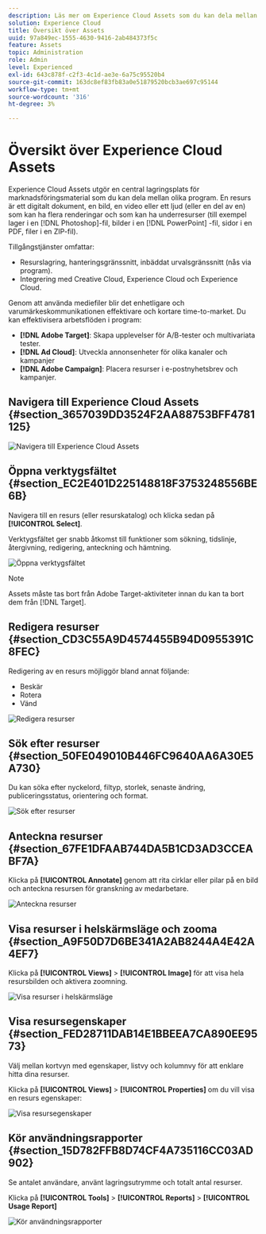 ```yaml
---
description: Läs mer om Experience Cloud Assets som du kan dela mellan program.
solution: Experience Cloud
title: Översikt över Assets
uuid: 97a849ec-1555-4630-9416-2ab484373f5c
feature: Assets
topic: Administration
role: Admin
level: Experienced
exl-id: 643c878f-c2f3-4c1d-ae3e-6a75c95520b4
source-git-commit: 163dc8ef83fb83a0e51879520bcb3ae697c95144
workflow-type: tm+mt
source-wordcount: '316'
ht-degree: 3%

---
```


# Översikt över Experience Cloud Assets

Experience Cloud Assets utgör en central lagringsplats för marknadsföringsmaterial som du kan dela mellan olika program. En resurs är ett digitalt dokument, en bild, en video eller ett ljud (eller en del av en) som kan ha flera renderingar och som kan ha underresurser (till exempel lager i en [!DNL Photoshop]-fil, bilder i en [!DNL PowerPoint] -fil, sidor i en PDF, filer i en ZIP-fil).

Tillgångstjänster omfattar:

* Resurslagring, hanteringsgränssnitt, inbäddat urvalsgränssnitt (nås via program).
* Integrering med Creative Cloud, Experience Cloud och Experience Cloud.

Genom att använda mediefiler blir det enhetligare och varumärkeskommunikationen effektivare och kortare time-to-market. Du kan effektivisera arbetsflöden i program:

* **[!DNL Adobe Target]**: Skapa upplevelser för A/B-tester och multivariata tester.
* **[!DNL Ad Cloud]**: Utveckla annonsenheter för olika kanaler och kampanjer
* **[!DNL Adobe Campaign]**: Placera resurser i e-postnyhetsbrev och kampanjer.


## Navigera till Experience Cloud Assets {#section_3657039DD3524F2AA88753BFF4781125}

![Navigera till Experience Cloud Assets](../../assets/asset-nav.png)

## Öppna verktygsfältet {#section_EC2E401D225148818F3753248556BE6B}

Navigera till en resurs (eller resurskatalog) och klicka sedan på **[!UICONTROL Select]**.

Verktygsfältet ger snabb åtkomst till funktioner som sökning, tidslinje, återgivning, redigering, anteckning och hämtning.

![Öppna verktygsfältet](../../assets/asset-tools.png)

>[!NOTE]
>
>Assets måste tas bort från Adobe Target-aktiviteter innan du kan ta bort dem från [!DNL Target].

## Redigera resurser {#section_CD3C55A9D4574455B94D0955391C8FEC}

Redigering av en resurs möjliggör bland annat följande:

* Beskär
* Rotera
* Vänd

![Redigera resurser](../../assets/asset-edit.png)

## Sök efter resurser {#section_50FE049010B446FC9640AA6A30E5A730}

Du kan söka efter nyckelord, filtyp, storlek, senaste ändring, publiceringsstatus, orientering och format.

![Sök efter resurser](../../assets/asset-search.png)

## Anteckna resurser {#section_67FE1DFAAB744DA5B1CD3AD3CCEABF7A}

Klicka på **[!UICONTROL Annotate]** genom att rita cirklar eller pilar på en bild och anteckna resursen för granskning av medarbetare.

![Anteckna resurser](../../assets/assets-annotate.png)

## Visa resurser i helskärmsläge och zooma {#section_A9F50D7D6BE341A2AB8244A4E42A4EF7}

Klicka på **[!UICONTROL Views]** > **[!UICONTROL Image]** för att visa hela resursbilden och aktivera zoomning.

![Visa resurser i helskärmsläge](../../assets/asset-zoom.png)

## Visa resursegenskaper {#section_FED28711DAB14E1BBEEA7CA890EE9573}

Välj mellan kortvyn med egenskaper, listvy och kolumnvy för att enklare hitta dina resurser.

Klicka på **[!UICONTROL Views]** > **[!UICONTROL Properties]** om du vill visa en resurs egenskaper:

![Visa resursegenskaper](../../assets/asset-properties.png)

## Kör användningsrapporter {#section_15D782FFB8D74CF4A735116CC03AD902}

Se antalet användare, använt lagringsutrymme och totalt antal resurser.

Klicka på **[!UICONTROL Tools]** > **[!UICONTROL Reports]** > **[!UICONTROL Usage Report]**

![Kör användningsrapporter](../../assets/assets-usage-report.png)
